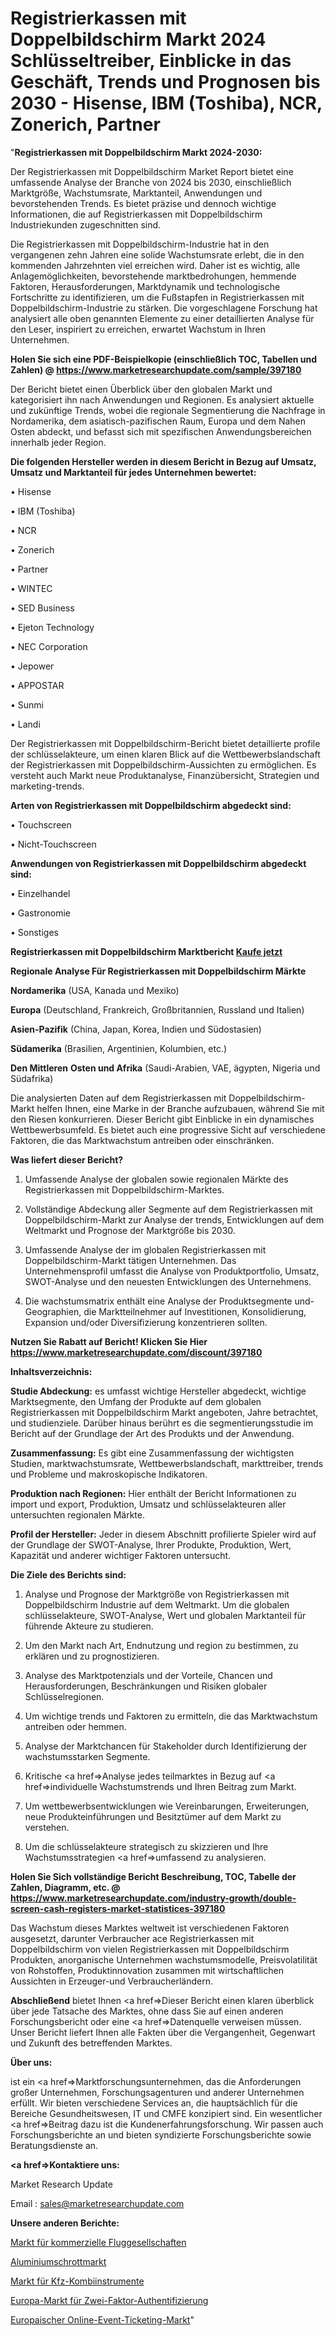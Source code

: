 # Registrierkassen mit Doppelbildschirm Markt 2024 Schlüsseltreiber, Einblicke in das Geschäft, Trends und Prognosen bis 2030 - Hisense, IBM (Toshiba), NCR, Zonerich, Partner

"<strong>Registrierkassen mit Doppelbildschirm Markt 2024-2030:</strong>

Der Registrierkassen mit Doppelbildschirm Market Report bietet eine umfassende Analyse der Branche von 2024 bis 2030, einschließlich Marktgröße, Wachstumsrate, Marktanteil, Anwendungen und bevorstehenden Trends. Es bietet präzise und dennoch wichtige Informationen, die auf Registrierkassen mit Doppelbildschirm Industriekunden zugeschnitten sind.

Die Registrierkassen mit Doppelbildschirm-Industrie hat in den vergangenen zehn Jahren eine solide Wachstumsrate erlebt, die in den kommenden Jahrzehnten viel erreichen wird. Daher ist es wichtig, alle Anlagemöglichkeiten, bevorstehende marktbedrohungen, hemmende Faktoren, Herausforderungen, Marktdynamik und technologische Fortschritte zu identifizieren, um die Fußstapfen in Registrierkassen mit Doppelbildschirm-Industrie zu stärken. Die vorgeschlagene Forschung hat analysiert alle oben genannten Elemente zu einer detaillierten Analyse für den Leser, inspiriert zu erreichen, erwartet Wachstum in Ihren Unternehmen.

<strong>Holen Sie sich eine PDF-Beispielkopie (einschließlich TOC, Tabellen und Zahlen) @
</strong><strong><a href=https://www.marketresearchupdate.com/sample/397180><strong>https://www.marketresearchupdate.com/sample/397180</u></font></a></strong></strong>

Der Bericht bietet einen Überblick über den globalen Markt und kategorisiert ihn nach Anwendungen und Regionen. Es analysiert aktuelle und zukünftige Trends, wobei die regionale Segmentierung die Nachfrage in Nordamerika, dem asiatisch-pazifischen Raum, Europa und dem Nahen Osten abdeckt, und befasst sich mit spezifischen Anwendungsbereichen innerhalb jeder Region.

<strong>Die folgenden Hersteller werden in diesem Bericht in Bezug auf Umsatz, Umsatz und Marktanteil für jedes Unternehmen bewertet:</strong>

• Hisense

• IBM (Toshiba)

• NCR

• Zonerich

• Partner

• WINTEC

• SED Business

• Ejeton Technology

• NEC Corporation

• Jepower

• APPOSTAR

• Sunmi

• Landi

Der Registrierkassen mit Doppelbildschirm-Bericht bietet detaillierte profile der schlüsselakteure, um einen klaren Blick auf die Wettbewerbslandschaft der Registrierkassen mit Doppelbildschirm-Aussichten zu ermöglichen. Es versteht auch Markt neue Produktanalyse, Finanzübersicht, Strategien und marketing-trends.

<strong>Arten von Registrierkassen mit Doppelbildschirm abgedeckt sind:</strong>

• Touchscreen

• Nicht-Touchscreen

<strong>Anwendungen von Registrierkassen mit Doppelbildschirm abgedeckt sind:</strong>

• Einzelhandel

• Gastronomie

• Sonstiges

<strong>Registrierkassen mit Doppelbildschirm Marktbericht <a href=https://www.marketresearchupdate.com/buynow/397180>Kaufe jetzt</a></strong>

<strong>Regionale Analyse Für Registrierkassen mit Doppelbildschirm Märkte</strong>

<strong>Nordamerika</strong> (USA, Kanada und Mexiko)

<strong>Europa</strong> (Deutschland, Frankreich, Großbritannien, Russland und Italien)

<strong>Asien-Pazifik</strong> (China, Japan, Korea, Indien und Südostasien)

<strong>Südamerika</strong> (Brasilien, Argentinien, Kolumbien, etc.)

<strong>Den Mittleren</strong> <strong>Osten und Afrika</strong> (Saudi-Arabien, VAE, ägypten, Nigeria und Südafrika)

Die analysierten Daten auf dem Registrierkassen mit Doppelbildschirm-Markt helfen Ihnen, eine Marke in der Branche aufzubauen, während Sie mit den Riesen konkurrieren. Dieser Bericht gibt Einblicke in ein dynamisches Wettbewerbsumfeld. Es bietet auch eine progressive Sicht auf verschiedene Faktoren, die das Marktwachstum antreiben oder einschränken.

<strong>Was liefert dieser Bericht?</strong>

1. Umfassende Analyse der globalen sowie regionalen Märkte des Registrierkassen mit Doppelbildschirm-Marktes.

2. Vollständige Abdeckung aller Segmente auf dem Registrierkassen mit Doppelbildschirm-Markt zur Analyse der trends, Entwicklungen auf dem Weltmarkt und Prognose der Marktgröße bis 2030.

3. Umfassende Analyse der im globalen Registrierkassen mit Doppelbildschirm-Markt tätigen Unternehmen. Das Unternehmensprofil umfasst die Analyse von Produktportfolio, Umsatz, SWOT-Analyse und den neuesten Entwicklungen des Unternehmens.

4. Die wachstumsmatrix enthält eine Analyse der Produktsegmente und-Geographien, die Marktteilnehmer auf Investitionen, Konsolidierung, Expansion und/oder Diversifizierung konzentrieren sollten.

<strong>Nutzen Sie Rabatt auf Bericht! Klicken Sie Hier
</strong><strong><a href=https://www.marketresearchupdate.com/discount/397180>https://www.marketresearchupdate.com/discount/397180</b></u></font></strong></a>

<strong>Inhaltsverzeichnis:</strong>

<strong>Studie Abdeckung:</strong> es umfasst wichtige Hersteller abgedeckt, wichtige Marktsegmente, den Umfang der Produkte auf dem globalen Registrierkassen mit Doppelbildschirm Markt angeboten, Jahre betrachtet, und studienziele. Darüber hinaus berührt es die segmentierungsstudie im Bericht auf der Grundlage der Art des Produkts und der Anwendung.

<strong>Zusammenfassung:</strong> Es gibt eine Zusammenfassung der wichtigsten Studien, marktwachstumsrate, Wettbewerbslandschaft, markttreiber, trends und Probleme und makroskopische Indikatoren.

<strong>Produktion nach Regionen:</strong> Hier enthält der Bericht Informationen zu import und export, Produktion, Umsatz und schlüsselakteuren aller untersuchten regionalen Märkte.

<strong>Profil der Hersteller:</strong> Jeder in diesem Abschnitt profilierte Spieler wird auf der Grundlage der SWOT-Analyse, Ihrer Produkte, Produktion, Wert, Kapazität und anderer wichtiger Faktoren untersucht.

<strong>Die Ziele des Berichts sind:</strong>

1) Analyse und Prognose der Marktgröße von Registrierkassen mit Doppelbildschirm Industrie auf dem Weltmarkt.
Um die globalen schlüsselakteure, SWOT-Analyse, Wert und globalen Marktanteil für führende Akteure zu studieren.

2) Um den Markt nach Art, Endnutzung und region zu bestimmen, zu erklären und zu prognostizieren.

3) Analyse des Marktpotenzials und der Vorteile, Chancen und Herausforderungen, Beschränkungen und Risiken globaler Schlüsselregionen.

4) Um wichtige trends und Faktoren zu ermitteln, die das Marktwachstum antreiben oder hemmen.

5) Analyse der Marktchancen für Stakeholder durch Identifizierung der wachstumsstarken Segmente.

6) Kritische <a href=>Analyse</a> jedes teilmarktes in Bezug auf <a href=>individuelle</a> Wachstumstrends und Ihren Beitrag zum Markt.

7) Um wettbewerbsentwicklungen wie Vereinbarungen, Erweiterungen, neue Produkteinführungen und Besitztümer auf dem Markt zu verstehen.

8) Um die schlüsselakteure strategisch zu skizzieren und Ihre Wachstumsstrategien <a href=>umfassend</a> zu analysieren.

<strong>Holen Sie Sich vollständige Bericht Beschreibung, TOC, Tabelle der Zahlen, Diagramm, etc. @ </strong><strong><a href=https://www.marketresearchupdate.com/industry-growth/double-screen-cash-registers-market-statistices-397180>https://www.marketresearchupdate.com/industry-growth/double-screen-cash-registers-market-statistices-397180</a></font></strong>

Das Wachstum dieses Marktes weltweit ist verschiedenen Faktoren ausgesetzt, darunter Verbraucher ace Registrierkassen mit Doppelbildschirm von vielen Registrierkassen mit Doppelbildschirm Produkten, anorganische Unternehmen wachstumsmodelle, Preisvolatilität von Rohstoffen, Produktinnovation zusammen mit wirtschaftlichen Aussichten in Erzeuger-und Verbraucherländern.

<strong>Abschließend</strong> bietet Ihnen <a href=>Dieser</a> Bericht einen klaren überblick über jede Tatsache des Marktes, ohne dass Sie auf einen anderen Forschungsbericht oder eine <a href=>Datenquelle</a> verweisen müssen. Unser Bericht liefert Ihnen alle Fakten über die Vergangenheit, Gegenwart und Zukunft des betreffenden Marktes.

<strong>Über uns:</strong>

 ist ein <a href=>Marktfors</a>chungsunternehmen, das die Anforderungen großer Unternehmen, Forschungsagenturen und anderer Unternehmen erfüllt. Wir bieten verschiedene Services an, die hauptsächlich für die Bereiche Gesundheitswesen, IT und CMFE konzipiert sind. Ein wesentlicher <a href=>Beitrag</a> dazu ist die Kundenerfahrungsforschung. Wir passen auch Forschungsberichte an und bieten syndizierte Forschungsberichte sowie Beratungsdienste an.

<strong><a href=>Kontaktiere uns:</a></strong>

Market Research Update

Email : sales@marketresearchupdate.com

<strong>Unsere anderen Berichte:</strong>

<a href=https://www.linkedin.com/pulse/commercial-airlines-market-2023-top-key-players-types>Markt für kommerzielle Fluggesellschaften</a>

<a href=https://www.linkedin.com/pulse/aluminium-scrap-market-2023-analysis>Aluminiumschrottmarkt</a>

<a href=https://www.linkedin.com/pulse/automotive-instrument-cluster-market-size-industry>Markt für Kfz-Kombiinstrumente</a>

<a href=https://www.linkedin.com/pulse/europe-two-factor-authentication-market-growth>Europa-Markt für Zwei-Faktor-Authentifizierung</a>

<a href=https://www.linkedin.com/pulse/europe-online-event-ticketing-market-63uzf/>Europaischer Online-Event-Ticketing-Markt</a>"
